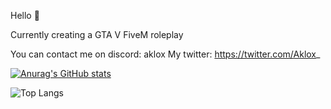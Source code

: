 Hello 👀

Currently creating a GTA V FiveM roleplay

You can contact me on discord: aklox
My twitter: https://twitter.com/Aklox_

[![Anurag's GitHub stats](https://github-readme-stats.vercel.app/api?username=Aklox31&theme=github_dark)](https://github.com/anuraghazra/github-readme-stats)

![Top Langs](https://github-readme-stats.vercel.app/api/top-langs/?username=Aklox31&theme=github_dark&langs_count=8)
